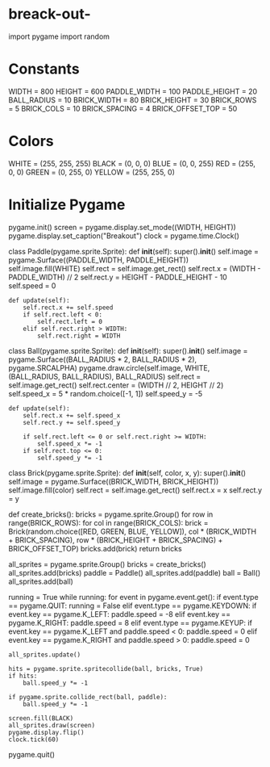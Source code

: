 # breack-out-
import pygame
import random

# Constants
WIDTH = 800
HEIGHT = 600
PADDLE_WIDTH = 100
PADDLE_HEIGHT = 20
BALL_RADIUS = 10
BRICK_WIDTH = 80
BRICK_HEIGHT = 30
BRICK_ROWS = 5
BRICK_COLS = 10
BRICK_SPACING = 4
BRICK_OFFSET_TOP = 50

# Colors
WHITE = (255, 255, 255)
BLACK = (0, 0, 0)
BLUE = (0, 0, 255)
RED = (255, 0, 0)
GREEN = (0, 255, 0)
YELLOW = (255, 255, 0)

# Initialize Pygame
pygame.init()
screen = pygame.display.set_mode((WIDTH, HEIGHT))
pygame.display.set_caption("Breakout")
clock = pygame.time.Clock()

class Paddle(pygame.sprite.Sprite):
    def __init__(self):
        super().__init__()
        self.image = pygame.Surface((PADDLE_WIDTH, PADDLE_HEIGHT))
        self.image.fill(WHITE)
        self.rect = self.image.get_rect()
        self.rect.x = (WIDTH - PADDLE_WIDTH) // 2
        self.rect.y = HEIGHT - PADDLE_HEIGHT - 10
        self.speed = 0

    def update(self):
        self.rect.x += self.speed
        if self.rect.left < 0:
            self.rect.left = 0
        elif self.rect.right > WIDTH:
            self.rect.right = WIDTH

class Ball(pygame.sprite.Sprite):
    def __init__(self):
        super().__init__()
        self.image = pygame.Surface((BALL_RADIUS * 2, BALL_RADIUS * 2), pygame.SRCALPHA)
        pygame.draw.circle(self.image, WHITE, (BALL_RADIUS, BALL_RADIUS), BALL_RADIUS)
        self.rect = self.image.get_rect()
        self.rect.center = (WIDTH // 2, HEIGHT // 2)
        self.speed_x = 5 * random.choice([-1, 1])
        self.speed_y = -5

    def update(self):
        self.rect.x += self.speed_x
        self.rect.y += self.speed_y

        if self.rect.left <= 0 or self.rect.right >= WIDTH:
            self.speed_x *= -1
        if self.rect.top <= 0:
            self.speed_y *= -1

class Brick(pygame.sprite.Sprite):
    def __init__(self, color, x, y):
        super().__init__()
        self.image = pygame.Surface((BRICK_WIDTH, BRICK_HEIGHT))
        self.image.fill(color)
        self.rect = self.image.get_rect()
        self.rect.x = x
        self.rect.y = y

def create_bricks():
    bricks = pygame.sprite.Group()
    for row in range(BRICK_ROWS):
        for col in range(BRICK_COLS):
            brick = Brick(random.choice([RED, GREEN, BLUE, YELLOW]), col * (BRICK_WIDTH + BRICK_SPACING),
                          row * (BRICK_HEIGHT + BRICK_SPACING) + BRICK_OFFSET_TOP)
            bricks.add(brick)
    return bricks

all_sprites = pygame.sprite.Group()
bricks = create_bricks()
all_sprites.add(bricks)
paddle = Paddle()
all_sprites.add(paddle)
ball = Ball()
all_sprites.add(ball)

running = True
while running:
    for event in pygame.event.get():
        if event.type == pygame.QUIT:
            running = False
        elif event.type == pygame.KEYDOWN:
            if event.key == pygame.K_LEFT:
                paddle.speed = -8
            elif event.key == pygame.K_RIGHT:
                paddle.speed = 8
        elif event.type == pygame.KEYUP:
            if event.key == pygame.K_LEFT and paddle.speed < 0:
                paddle.speed = 0
            elif event.key == pygame.K_RIGHT and paddle.speed > 0:
                paddle.speed = 0

    all_sprites.update()

    hits = pygame.sprite.spritecollide(ball, bricks, True)
    if hits:
        ball.speed_y *= -1

    if pygame.sprite.collide_rect(ball, paddle):
        ball.speed_y *= -1

    screen.fill(BLACK)
    all_sprites.draw(screen)
    pygame.display.flip()
    clock.tick(60)

pygame.quit()
